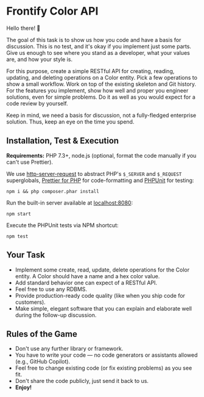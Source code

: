 # Frontify Color API

Hello there! 👋

The goal of this task is to show us how you code and have a basis for discussion. This is no test, and it's okay if you 
implement just some parts. Give us enough to see where you stand as a developer, what your values are, and how your 
style is.

For this purpose, create a simple RESTful API for creating, reading, updating, and deleting operations on a Color 
entity. Pick a few operations to show a small workflow. Work on top of the existing skeleton and Git history. For the 
features you implement, show how well and proper you engineer solutions, even for simple problems. Do it as well as you 
would expect for a code review by yourself.

Keep in mind, we need a basis for discussion, not a fully-fledged enterprise solution. Thus, keep an eye on the time you 
spend.

## Installation, Test & Execution

**Requirements:** PHP 7.3+, node.js (optional, format the code manually if you can't use Prettier).

We use [http-server-request](https://github.com/sunrise-php/http-server-request) to abstract PHP's `$_SERVER`
and `$_REQUEST` superglobals, [Prettier for PHP](https://github.com/prettier/plugin-php) for code-formatting
and [PHPUnit](https://phpunit.de/) for testing:

```shell
npm i && php composer.phar install
```

Run the built-in server available at [localhost:8080](http://localhost:8080):

```shell
npm start
```

Execute the PHPUnit tests via NPM shortcut:

```shell
npm test
```

## Your Task

- Implement some create, read, update, delete operations for the Color entity. A Color should have a name and a hex 
  color value.
- Add standard behavior one can expect of a RESTful API.
- Feel free to use any RDBMS.
- Provide production-ready code quality (like when you ship code for customers).
- Make simple, elegant software that you can explain and elaborate well during the follow-up discussion.

## Rules of the Game

- Don't use any further library or framework.
- You have to write your code — no code generators or assistants allowed (e.g., GitHub Copilot).
- Feel free to change existing code (or fix existing problems) as you see fit.
- Don't share the code publicly, just send it back to us.
- **Enjoy!**
